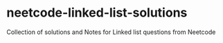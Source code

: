 # neetcode-linked-list-solutions
Collection of solutions and Notes for Linked list questions from Neetcode
